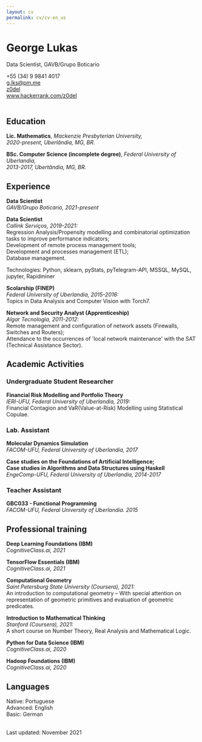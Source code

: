 ```yaml
---
layout: cv
permalink: cv/cv-en_us
---
```


# George Lukas
Data Scientist, GAVB/Grupo Boticario <br/>

<div id="webaddress">
  <i class="fa fa-fw fa-phone"></i> +55 (34) 9 9841 4017 <br/>
  <a href="mailto:g.lks@pm.me"> <i class="fa fa-fw fa-envelope"></i> g.lks@pm.me</a> <br/>
  <a href="https://github.com/z0del"><i class="fa fa-fw fa-github"></i> z0del</a> <br/>
  <a href="https://www.hackerrank.com/z0del"><i class="fa fa-fw fa-users"></i> www.hackerrank.com/z0del</a>
</div> <br/>

## Education

**Lic. Mathematics**, 
*Mackenzie Presbyterian University, <br/> 2020-present, Uberlândia, MG, BR.<br/>*


**BSc. Computer Science (incomplete degree)**,
*Federal University of Uberlandia, <br/> 2013-2017, Ubertândia, MG, BR.*

## Experience


**Data Scientist** <br/>*GAVB/Grupo Boticario, 2021-present*<br/>

**Data Scientist** <br/>
*Callink Serviços, 2019-2021:* <br/>
Regression Analysis/Propensity modelling and combinatorial optimization tasks to improve performance indicators;<br/>
Development of remote process management tools;<br/>
Development and  processes management (ETL);<br/>
Database management.<br/>

Technologies: Python, sklearn, pyStats, pyTelegram-API, MSSQL, MySQL, jupyter, Rapidminer


**Scolarship (FINEP)**  <br/>*Federal University of Uberlandia, 2015-2016:*<br/>
Topics in Data Analysis and Computer Vision with Torch7.

**Network and Security Analyst (Apprenticeship)** <br/>
*Algar Tecnologia, 2011-2012:*<br/>
Remote management and configuration of network assets (Firewalls, Switches and Routers);<br/>
Attendance to the occurrences of 'local network maintenance' with the SAT (Technical Assistance Sector).


## Academic Activities

### Undergraduate Student Researcher

**Financial Risk Modelling and Portfolio Theory**<br/>
*IERI-UFU, Federal University of Uberlandia, 2019:*<br/>
Financial Contagion and VaR(Value-at-Risk) Modelling using Statistical Copulae.

### Lab. Assistant

**Molecular Dynamics Simulation**<br/>
*FACOM-UFU, Federal University of Uberlandia, 2017*

**Case studies on the Foundations of Artificial Intelligence;**<br/>
**Case studies in Algorithms and Data Structures using Haskell**<br/>
*EngeComp-UFU, Federal University of Uberlandia, 2014-2017*

### Teacher Assistant

**GBC033 - Functional Programming** <br/>
*FACOM-UFU, Federal University of Uberlandia. 2015*

## Professional training

**Deep Learning Foundations (IBM)**<br/>
*CognitiveClass.ai, 2021*<br/>

**TensorFlow Essentials (IBM)**<br/>
*CognitiveClass.ai, 2021*<br/>

**Computational Geometry**<br/>
*Saint Petersburg State University (Coursera), 2021:*
<br/>An introduction to computational geometry – 
With special attention on representation of geometric primitives and evaluation of geometric predicates.<br/>

**Introduction to Mathematical Thinking**<br/>
*Stanford (Coursera), 2021:*<br/>
A short course on Number Theory, Real Analysis and Mathematical Logic.<br/>

**Python for Data Science (IBM)**<br/>
*CognitiveClass.ai, 2020*<br/>

**Hadoop Foundations (IBM)**<br/>
*CognitiveClass.ai, 2020*<br/>


## Languages

Native: Portuguese<br/>
Advanced: English<br/>
Basic: German<br/>

<br/>Last updated: November 2021<br/><br/>
